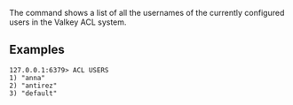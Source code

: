 The command shows a list of all the usernames of the currently configured
users in the Valkey ACL system.

## Examples

```
127.0.0.1:6379> ACL USERS
1) "anna"
2) "antirez"
3) "default"
```
